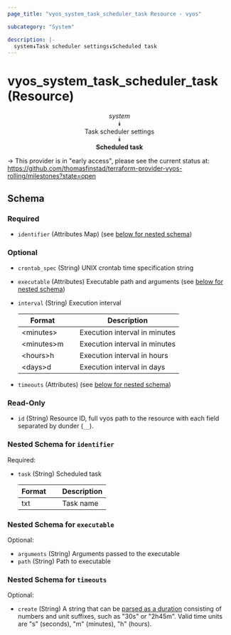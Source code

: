 ```yaml
---
page_title: "vyos_system_task_scheduler_task Resource - vyos"

subcategory: "System"

description: |- 
  system⯯Task scheduler settings⯯Scheduled task
---
```


# vyos_system_task_scheduler_task (Resource)
<center>

*system*  
⯯  
Task scheduler settings  
⯯  
**Scheduled task**


</center>

-> This provider is in "early access", please see the current status at: https://github.com/thomasfinstad/terraform-provider-vyos-rolling/milestones?state=open

## Schema

### Required

- `identifier` (Attributes Map) (see [below for nested schema](#nestedatt--identifier))

### Optional

- `crontab_spec` (String) UNIX crontab time specification string
- `executable` (Attributes) Executable path and arguments (see [below for nested schema](#nestedatt--executable))
- `interval` (String) Execution interval

    |Format      &emsp;|Description                    |
    |--------------|---------------------------------|
    |&lt;minutes&gt;   &emsp;|Execution interval in minutes  |
    |&lt;minutes&gt;m  &emsp;|Execution interval in minutes  |
    |&lt;hours&gt;h    &emsp;|Execution interval in hours    |
    |&lt;days&gt;d     &emsp;|Execution interval in days     |
- `timeouts` (Attributes) (see [below for nested schema](#nestedatt--timeouts))

### Read-Only

- `id` (String) Resource ID, full vyos path to the resource with each field separated by dunder (`__`).

<a id="nestedatt--identifier"></a>
### Nested Schema for `identifier`

Required:

- `task` (String) Scheduled task

    |Format  &emsp;|Description  |
    |----------|---------------|
    |txt     &emsp;|Task name    |


<a id="nestedatt--executable"></a>
### Nested Schema for `executable`

Optional:

- `arguments` (String) Arguments passed to the executable
- `path` (String) Path to executable


<a id="nestedatt--timeouts"></a>
### Nested Schema for `timeouts`

Optional:

- `create` (String) A string that can be [parsed as a duration](https://pkg.go.dev/time#ParseDuration) consisting of numbers and unit suffixes, such as &#34;30s&#34; or &#34;2h45m&#34;. Valid time units are &#34;s&#34; (seconds), &#34;m&#34; (minutes), &#34;h&#34; (hours).  
